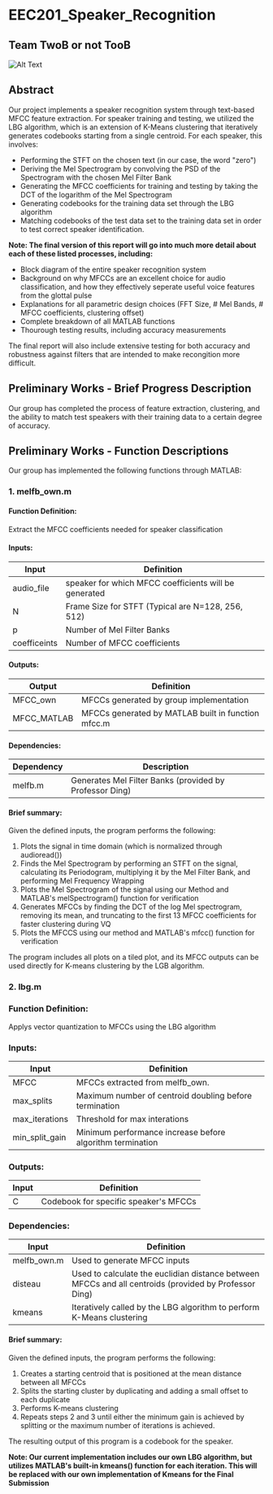 # EEC201_Speaker_Recognition
## Team TwoB or not TooB

![Alt Text](https://i.pinimg.com/originals/1b/e1/b8/1be1b8df06dd6c392696589402cf26af.jpg)

## Abstract
Our project implements a speaker recognition system through text-based MFCC feature extraction. For speaker training and testing, we utilized the LBG algorithm, which is an extension of K-Means clustering that iteratively generates codebooks starting from a single centroid. For each speaker, this involves:
- Performing the STFT on the chosen text (in our case, the word "zero")
- Deriving the Mel Spectrogram by convolving the PSD of the Spectrogram with the chosen Mel Filter Bank
- Generating the MFCC coefficients for training and testing by taking the DCT of the logarithm of the Mel Spectrogram
- Generating codebooks for the training data set through the LBG algorithm
- Matching codebooks of the test data set to the training data set in order to test correct speaker identification.

**Note: The final version of this report will go into much more detail about each of these listed processes, including:**
- Block diagram of the entire speaker recognition system
- Background on why MFCCs are an excellent choice for audio classification, and how they effectively seperate useful voice features from the glottal pulse
- Explanations for all parametric design choices (FFT Size, # Mel Bands, # MFCC coefficients, clustering offset)
- Complete breakdown of all MATLAB functions
- Thourough testing results, including accuracy measurements 

The final report will also include extensive testing for both accuracy and robustness against filters that are intended to make recongition more difficult.

## Preliminary Works - Brief Progress Description
Our group has completed the process of feature extraction, clustering, and the ability to match test speakers with their training data to a certain degree of accuracy.

## Preliminary Works - Function Descriptions
Our group has implemented the following functions through MATLAB:

### 1.  melfb_own.m
#### Function Definition:
Extract the MFCC coefficients needed for speaker classification

#### Inputs:
| Input | Definition | 
| --- | --- |
| audio_file | speaker for which MFCC coefficients will be generated |
| N |Frame Size for STFT (Typical are N=128, 256, 512) |
| p | Number of Mel Filter Banks |
| coefficeints | Number of MFCC coefficients |

#### Outputs:
| Output | Definition |
| --- | --- |
| MFCC_own | MFCCs generated by group implementation |
| MFCC_MATLAB | MFCCs generated by MATLAB built in function mfcc.m |

#### Dependencies:
| Dependency | Description | 
| --- | --- |
| melfb.m | Generates Mel Filter Banks (provided by Professor Ding) |

#### Brief summary:
Given the defined inputs, the program performs the following:
1.  Plots the signal in time domain (which is normalized through audioread())
2.  Finds the Mel Spectrogram by performing an STFT on the signal, calculating its Periodogram, multiplying it by the Mel Filter Bank, and performing Mel Frequency Wrapping
3.  Plots the Mel Spectrogram of the signal using our Method and MATLAB's melSpectrogram() function for verification
4.  Generates MFCCs by finding the DCT of the log Mel spectrogram, removing its mean, and truncating to the first 13 MFCC coefficients for faster clustering during VQ
5.  Plots the MFCCS using our method and MATLAB's mfcc() function for verification

The program includes all plots on a tiled plot, and its MFCC outputs can be used directly for K-means clustering by the LGB algorithm.

### 2. lbg.m
### Function Definition: 
Applys vector quantization to MFCCs using the LBG algorithm

### Inputs:
| Input | Definition | 
| --- | --- |
| MFCC | MFCCs extracted from melfb_own. |
| max_splits | Maximum number of centroid doubling before termination |
| max_iterations | Threshold for max interations |
| min_split_gain | Minimum performance increase before algorithm termination |

### Outputs:
| Input | Definition | 
| --- | --- |
| C | Codebook for specific speaker's MFCCs |

### Dependencies:
| Input | Definition | 
| --- | --- |
| melfb_own.m | Used to generate MFCC inputs |
| disteau | Used to calculate the euclidian distance between MFCCs and all centroids (provided by Professor Ding) |
| kmeans | Iteratively called by the LBG algorithm to perform K-Means clustering |

#### Brief summary:
Given the defined inputs, the program performs the following:
1.  Creates a starting centroid that is positioned at the mean distance between all MFCCs
2.  Splits the starting cluster by duplicating and adding a small offset to each duplicate
3.  Performs K-means clustering
4.  Repeats steps 2 and 3 until either the minimum gain is achieved by splitting or the maximum number of iterations is achieved.

The resulting output of this program is a codebook for the speaker.

**Note: Our current implementation includes our own LBG algorithm, but utilizes MATLAB's built-in kmeans() function for each iteration. This will be replaced with our own implementation of Kmeans for the Final Submission**
